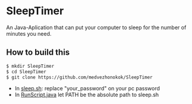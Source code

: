 # SleepTimer

An Java-Aplication that can put your computer to sleep for the number of minutes you need.

## How to build this 

```bash
$ mkdir SleepTimer
$ cd SleepTimer
$ git clone https://github.com/medvezhonokok/SleepTimer
```

- In [sleep.sh](https://github.com/medvezhonokok/SleepTimer/tree/main/scripts): replace "your_password" on your pc password  
- In [RunScript.java](https://github.com/medvezhonokok/SleepTimer/blob/main/src/main/java/ru/mkim/sleep/RunScript.java)
  let PATH be the absolute path to sleep.sh
